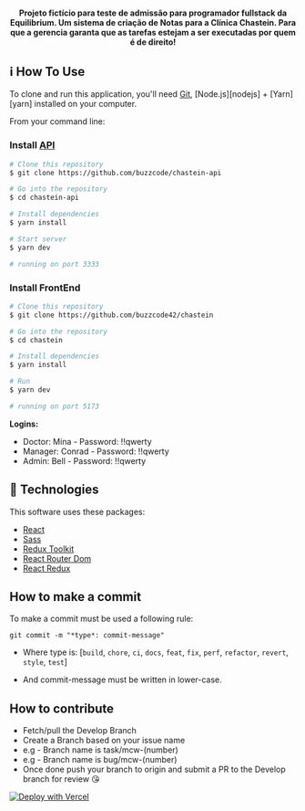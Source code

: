 <h4 align="center">
  Projeto fictício para teste de admissão para programador fullstack da Equilibrium. Um sistema de criação de Notas para a Clínica Chastein. Para que a gerencia garanta que as tarefas estejam a ser executadas por quem é de direito!
</h4>


## :information_source: How To Use

To clone and run this application, you'll need [Git](https://git-scm.com), [Node.js][nodejs] + [Yarn][yarn] installed on your computer.

From your command line:

### Install [API](https://github.com/buzzcode42/chastein-api)

```bash
# Clone this repository
$ git clone https://github.com/buzzcode/chastein-api

# Go into the repository
$ cd chastein-api

# Install dependencies
$ yarn install

# Start server
$ yarn dev

# running on port 3333
```

### Install FrontEnd

```bash
# Clone this repository
$ git clone https://github.com/buzzcode42/chastein

# Go into the repository
$ cd chastein

# Install dependencies
$ yarn install

# Run
$ yarn dev

# running on port 5173
```

<b>Logins:</b><br>
- Doctor: Mina - Password: !!qwerty<br>
- Manager: Conrad - Password: !!qwerty<br>
- Admin: Bell - Password: !!qwerty<br>

## :rocket: Technologies

This software uses these packages:

- [React](https://reactjs.org/)
- [Sass](https://sass-lang.com/)
- [Redux Toolkit](https://redux-toolkit.js.org/)
- [React Router Dom](https://v5.reactrouter.com/web/guides/quick-start)
- [React Redux](https://react-redux.js.org/)


## How to make a commit

 To make a commit must be used a following rule:

 `git commit -m "*type*: commit-message"`

- Where type is: [`build`, `chore`, `ci`, `docs`, `feat`, `fix`, `perf`, `refactor`, `revert`, `style`, `test`]

- And commit-message must be written in lower-case.

## How to contribute

- Fetch/pull the Develop Branch
- Create a Branch based on your issue name
- e.g - Branch name is task/mcw-(number)
- e.g - Branch name is bug/mcw-(number)
- Once done push your branch to origin and submit a PR to the Develop branch for review 😘


[![Deploy with Vercel](https://vercel.com/button)](https://vercel.com/new/git/external?repository-url=https%3A%2F%2Fgithub.com%2Fvercel%2Fnext.js%2Ftree%2Fcanary%2Fexamples%2Fhello-world)
